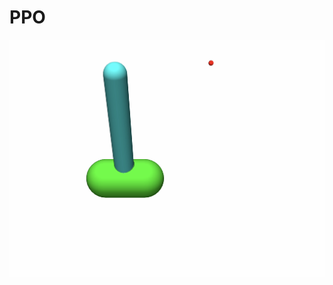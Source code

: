 # PPO

[![Watch the video](https://github.com/Pikudan/PPO/blob/4c8ac915d27fe7b9a70a311848ba6a1ba831d021/video/%D1%83%D1%80%D0%B0%D0%B2%D0%BD%D0%BE%D0%B2%D0%B5%D1%88%D0%B8%D0%B2%D0%B0%D0%BD%D0%B8%D0%B5.jpg)](https://github.com/Pikudan/PPO/blob/903966790292efba3ba0ebc042a8e169e6d716ec/video/%D1%83%D1%80%D0%B0%D0%B2%D0%BD%D0%BE%D0%B2%D0%B5%D1%88%D0%B8%D0%B2%D0%B0%D0%BD%D0%B8%D0%B5.mov)
